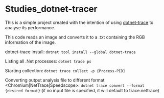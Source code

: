 # Studies_dotnet-tracer
This is a simple project created with the intention of using [dotnet-trace](https://docs.microsoft.com/en-us/dotnet/core/diagnostics/dotnet-trace) to analyse its performance.

This code reads an image and converts it to a .txt containing the RGB information of the image.

dotnet-trace install:
`dotnet tool install --global dotnet-trace`

Listing all .Net processes:
`dotnet trace ps`

Starting collection:
`dotnet trace collect -p {Process-PID}`

Converting output analysis file to different format <Chromium|NetTrace|Speedscope>:
`dotnet trace convert --format {desired format}`
(if no input file is specified, it will default to trace.nettrace)
